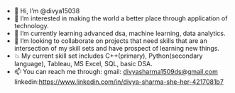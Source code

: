 - 👋 Hi, I’m @divya15038
- 👀 I’m interested in making the world a better place through application of technology.
- 🌱 I’m currently learning advanced dsa, machine learning, data analytics.
- 💫 I’m looking to collaborate on projects that need skills that are an intersection of my skill sets and have prospect of learning new things. 
- 💥 My current skill set includes C++(primary), Python(secondary language), Tableau, MS Excel, SQL, basic DSA.
- 📫 You can reach me through: gmail: divyasharma1509ds@gmail.com linkedin:https://www.linkedin.com/in/divya-sharma-she-her-4217081b7

<!---
divya15038/divya15038 is a ✨ special ✨ repository because its `README.md` (this file) appears on your GitHub profile.
You can click the Preview link to take a look at your changes.
--->
